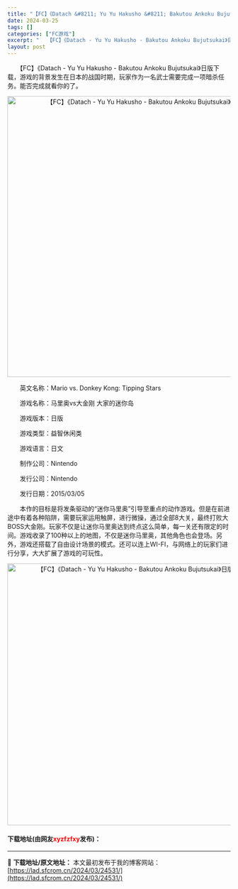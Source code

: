 ```yaml
---
title: "【FC】《Datach &#8211; Yu Yu Hakusho &#8211; Bakutou Ankoku Bujutsukai》日版下载"
date: 2024-03-25
tags: []
categories: ["FC游戏"]
excerpt: "　　【FC】《Datach - Yu Yu Hakusho - Bakutou Ankoku Bujutsukai》日版下载，游戏的背景发生在日本的战国时期，玩家作为一名武士需要完成一项暗杀任务。能否完成就看你的了。 　　英文名称：Mario vs. Donkey Kong: Tipping Sta&hellip;"
layout: post
---
```


 <p>　　【FC】《Datach - Yu Yu Hakusho - Bakutou Ankoku Bujutsukai》日版下载，游戏的背景发生在日本的战国时期，玩家作为一名武士需要完成一项暗杀任务。能否完成就看你的了。</p> <p align="center"><img align="" border="0" src="https://lad.sfcrom.cn/wp-content/uploads/2024/03/20240325_66018e81c19d2.png" width="633" alt="【FC】《Datach - Yu Yu Hakusho - Bakutou Ankoku Bujutsukai》日版下载" /></p> <p>　　英文名称：Mario vs. Donkey Kong: Tipping Stars</p> <p>　　游戏名称：马里奥vs大金刚 大家的迷你岛</p> <p>　　游戏版本：日版</p> <p>　　游戏类型：益智休闲类</p> <p>　　游戏语言：日文</p> <p>　　制作公司：Nintendo</p> <p>　　发行公司：Nintendo</p> <p>　　发行日期：2015/03/05</p> <p>　　本作的目标是将发条驱动的&ldquo;迷你马里奥&rdquo;引导至重点的动作游戏。但是在前进途中有着各种陷阱，需要玩家运用触屏，进行微操，通过全部8大关，最终打败大BOSS大金刚。玩家不仅是让迷你马里奥达到终点这么简单，每一关还有限定的时间。游戏收录了100种以上的地图，不仅是迷你马里奥，其他角色也会登场。另外，游戏还搭载了自由设计场景的模式。还可以连上WI-FI，与网络上的玩家们进行分享，大大扩展了游戏的可玩性。</p> <p align="center"><img align="" border="0" src="https://lad.sfcrom.cn/wp-content/uploads/2024/03/20240325_66018e834b10c.png" width="590" alt="【FC】《Datach - Yu Yu Hakusho - Bakutou Ankoku Bujutsukai》日版下载" /></p> <p><h4>下载地址(由网友<font color="red">xyzfzfxy</font>发布)：</h4></p> 

---
📖 **下载地址/原文地址：** 本文最初发布于我的博客网站：[https://lad.sfcrom.cn/2024/03/24531/](https://lad.sfcrom.cn/2024/03/24531/)
